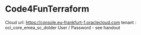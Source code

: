 # Code4FunTerraform

Cloud url: https://console.eu-frankfurt-1.oraclecloud.com
tenant : oci_core_emea_sc_dolder
User / Password - see handout 


